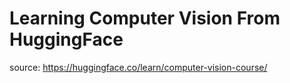 # Learning Computer Vision From HuggingFace

source: https://huggingface.co/learn/computer-vision-course/
